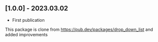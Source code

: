 

## [1.0.0] - 2023.03.02

* First publication

This package is clone from https://pub.dev/packages/drop_down_list and added improvements
